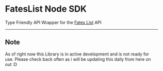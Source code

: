# FatesList Node SDK
Type Friendly API Wrapper for the [Fates List](https://fateslist.xyz) API

---

## Note
As of right now this Library is in active development and is not ready for use.
Please check back often as i will be updating this daily from here on out :D